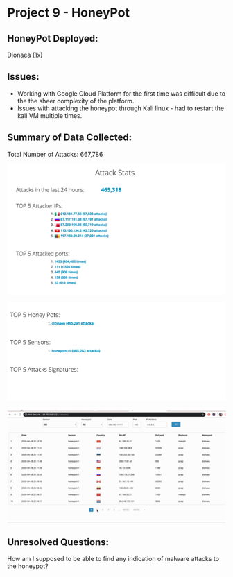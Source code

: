 
# Project 9 - HoneyPot


## HoneyPot Deployed: 
Dionaea (1x)

## Issues: 
   - Working with Google Cloud Platform for the first time was difficult due to the the sheer complexity of the platform. 
   - Issues with attacking the honeypot through Kali linux - had to restart the kali VM multiple times. 
	

## Summary of Data Collected: 

Total Number of Attacks: 667,786

![](1.png)

![](2.png)

![](attacks.gif)


## Unresolved Questions: 

How am I supposed to be able to find any indication of malware attacks to the honeypot?

